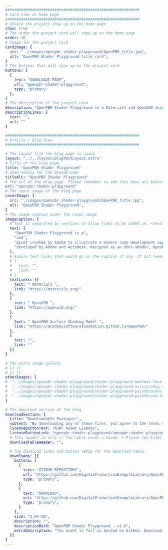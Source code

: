 ```yaml
---
############################################################
# Card view on home page
############################################################
# Should the project show up on the home page
show: true
# The order the project card will show up on the home page
order: 10
# Image for the project card
cardImage: {
  src: "../images/openpbr-shader-playground/OpenPBR_title.jpg",
  alt: "OpenPBR Shader Playground title card",
}
# The buttons that will show up on the project card
buttons: [
  {
    text: "DOWNLOADS PAGE",
    url: "openpbr-shader-playground",
    type: "primary"
  },
]
# The description of the project card
description: "OpenPBR Shader Playground is a MaterialX and OpenUSD asset created by Adobe to illustrate a modern look-development approach using the OpenPBR Surface Shading Model developed by Adobe and Autodesk. The asset is a whimsical take on a child's arts-and-crafts space, using materials that demonstrate novel aspects of the OpenPBR specification."
descriptionLinks: {
  text: "",
  url: ""
}

############################################################
# Article / Blog View
############################################################

# The layout file the blog page is using
layout: "../../layout/BlogPostLayout.astro"
# Title of the blog page
title: "OpenPBR Shader Playground"
# Used mainly for the Breadcrumbs
titleAlt: "OpenPBR Shader Playground"
# The url of the blog page. Please remember to add this base url before you add the rest of the url.
url: "openpbr-shader-playground"
# The cover image of the blog page
coverImage: {
  src: "./images/openpbr-shader-playground/OpenPBR_title.jpg",
  alt: "OpenPBR Shader Playground",
}
# The image caption under the cover image
imageCaption: {
  # Text is separated by sections to allow links to be added in. <text> <link> <text>
  text: [
    "OpenPBR Shader Playground is a",
    "and",
    "asset created by Adobe to illustrate a modern look-development approach using the",
    "developed by Adobe and Autodesk. Designed as an über-shader, OpenPBR Surface aims to provide an industry standard material representation capable of accurately modeling the vast majority of CG materials used in practical visual effects and feature animation productions. The OpenPBR Shader Playground asset is a whimsical take on a child’s arts-and-crafts space, utilizing material configurations that highlight novel aspects of OpenPBR, such as new fuzz, metal, emission, volume, and thin-wall behaviors, and serves as a reference validation for clients wishing to integrate with OpenPBR. The asset is expressed using OpenUSD, which references material networks composed of standard MaterialX and OpenPBR node definitions contained within MaterialX documents. The scene was originally created by Adobe in Autodesk Maya and Adobe Substance, and converted to OpenUSD and MaterialX in Omniverse by NVIDIA and Adobe. Renders were produced using Arnold for Maya and NVIDIA Omniverse.",
  ],
  # Sample text links that would go in the caption if any. If not remove them like this:
  # {
  #   text: "",
  #   link: ""
  # }
  textLinks: [{
    text: " MaterialX ",
    link: "https://materialx.org/"
  },
  {
    text: " OpenUSD ",
    link: "https://openusd.org/"
  },
  {
    text: " OpenPBR Surface Shading Model ",
    link: "https://academysoftwarefoundation.github.io/OpenPBR/"
  },
  {
    text: "",
    link: ""
  }]
}

# The extra image gallery
# [] []
# [] []
otherImages: [
#  "../images/openpbr-shader-playground/shader-playground-meetmat-text.jpg",
#  "../images/openpbr-shader-playground/shader-playground-scissorsmug-text.jpg",
#  "../images/openpbr-shader-playground/shader-playground-paintbrushes-text.jpg",
#  "../images/openpbr-shader-playground/shader-playground-paintbrush-breakdown.gif",
]

# The download section of the blog
downloadSection: {
  title: "Downloadable Packages:",
  subtext: "By downloading any of these files, you agree to the terms of the license linked below.",
  licenseButtonText: "ASWF Asset License",
  licenseButtonLink: "openpbr-shader-playground/openpbr-shader-playground-license",
  # This header is only if the table needs a header < Please see Intel page for example of that >
  downloadTableHeader: "",

  # The download links and button setup for the download table.
  downloads: [{
    buttons: [
      {
        text: "GITHUB REPOSITORY",
        url: "https://github.com/DigitalProductionExampleLibrary/OpenPBRShaderPlayground",
        type: "primary",
      },
      {
        text: "DOWNLOAD",
        url: "https://github.com/DigitalProductionExampleLibrary/OpenPBRShaderPlayground/archive/refs/tags/v1.0.zip",
        type: "primary",
      }
    ],
    size: "1.94 GB",
    description: "",
    descriptionBold: "OpenPBR Shader Playground - v1.0",
    extraDescription: "The asset in full is hosted on GitHub. Download the asset by cloning the repository for the latest updates (or contributions), or download the .zip archive in the GitHub release artifact.",
  }]
}
---
```

